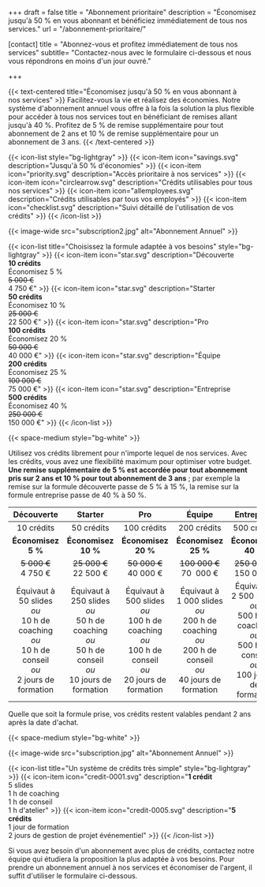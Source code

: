 +++
draft 			= false
title 			= "Abonnement prioritaire"
description		= "Économisez jusqu'à 50 % en vous abonnant et bénéficiez immédiatement de tous nos services."
url		 		= "/abonnement-prioritaire/"
 
[contact]
	title	= "Abonnez-vous et profitez immédiatement de tous nos services"
	subtitle= "Contactez-nous avec le formulaire ci-dessous et nous vous répondrons en moins d'un jour ouvré."
	
+++

{{< text-centered title="Économisez jusqu'à 50 % en vous abonnant à nos services" >}}
Facilitez-vous la vie et réalisez des économies. Notre système d'abonnement annuel vous offre à la fois la solution la plus flexible pour accéder à tous nos services tout en bénéficiant de remises allant jusqu'à 40 %. Profitez de 5 % de remise supplémentaire pour tout abonnement de 2 ans et 10 % de remise supplémentaire pour un abonnement de 3 ans.
{{< /text-centered >}}

{{< icon-list style="bg-lightgray" >}}
	{{< icon-item icon="savings.svg" description="Jusqu'à 50 % d'économies" >}}
	{{< icon-item icon="priority.svg" description="Accès prioritaire à nos services" >}}
	{{< icon-item icon="circlearrow.svg" description="Crédits utilisables pour tous nos services" >}}
	{{< icon-item icon="allemployees.svg" description="Crédits utilisables par tous vos employés" >}}
	{{< icon-item icon="checklist.svg" description="Suivi détaillé de l'utilisation de vos crédits" >}}
{{< /icon-list >}}

{{< image-wide src="subscription2.jpg" alt="Abonnement Annuel" >}}
 
{{< icon-list title="Choisissez la formule adaptée à vos besoins" style="bg-lightgray" >}}
	{{< icon-item icon="star.svg" description="Découverte<br>**10 crédits**<br>Économisez 5 %<br>~~5 000 €~~<br>4 750 €" >}}
	{{< icon-item icon="star.svg" description="Starter<br>**50 crédits**<br>Économisez 10 %<br>~~25 000 €~~<br>22 500 €" >}}
	{{< icon-item icon="star.svg" description="Pro<br>**100 crédits**<br>Économisez 20 %<br>~~50 000 €~~<br>40 000 €" >}}
	{{< icon-item icon="star.svg" description="Équipe<br>**200 crédits**<br>Économisez 25 %<br>~~100 000 €~~<br>75 000 €" >}}
	{{< icon-item icon="star.svg" description="Entreprise<br>**500 crédits**<br>Économisez 40 %<br>~~250 000 €~~<br>150 000 €" >}}
{{< /icon-list >}}

{{< space-medium style="bg-white" >}}

Utilisez vos crédits librement pour n'importe lequel de nos services. Avec les crédits, vous avez une flexibilité maximum pour optimiser votre budget. **Une remise supplémentaire de 5 % est accordée pour tout abonnement pris sur 2 ans et 10 % pour tout abonnement de 3 ans** ; par exemple la remise sur la formule découverte passe de 5 % à 15 %, la remise sur la formule entreprise passe de 40 % à 50 %.

|Découverte|Starter|Pro|Équipe|Entreprise|
|:--------:|:-------:|:-----:|:-:|:--------:|
|10 crédits|50 crédits|100 crédits|200 crédits|500 crédits|
|**Économisez 5 %**|**Économisez 10 %**|**Économisez 20 %**|**Économisez 25 %**|**Économisez 40 %**|
|~~5 000 €~~<br>4 750 €|~~25 000 €~~<br>22 500 €|~~50 000 €~~<br>40 000 €|~~100 000 €~~<br>70  000 €|~~250 000 €~~<br>150 000 €|
|Équivaut à<br>50 slides<br>*ou*<br>10 h de coaching<br>*ou*<br>10 h de conseil<br>*ou*<br>2 jours de formation|Équivaut à<br>250 slides<br>*ou*<br>50 h de coaching<br>*ou*<br>50 h de conseil<br>*ou*<br>10 jours de formation|Équivaut à<br>500 slides<br>*ou*<br>100 h de coaching<br>*ou*<br>100 h de conseil<br>*ou*<br>20 jours de formation|Équivaut à<br>1 000 slides<br>*ou*<br>200 h de coaching<br>*ou*<br>200 h de conseil<br>*ou*<br>40 jours de formation|Équivaut à<br>2 500 slides<br>*ou*<br>500 h de coaching<br>*ou*<br>500 h de conseil<br>*ou*<br>100 jours de formation|

Quelle que soit la formule prise, vos crédits restent valables pendant 2 ans après la date d'achat.

{{< space-medium style="bg-white" >}}

{{< image-wide src="subscription.jpg" alt="Abonnement Annuel" >}}

{{< icon-list title="Un système de crédits très simple" style="bg-lightgray" >}}
	{{< icon-item icon="credit-0001.svg" description="**1 crédit**<br>5 slides<br>1 h de coaching<br>1 h de conseil<br>1 h d'atelier" >}}
	{{< icon-item icon="credit-0005.svg" description="**5 crédits**<br>1 jour de formation<br>2 jours de gestion de projet événementiel" >}}
{{< /icon-list >}}

Si vous avez besoin d'un abonnement avec plus de crédits, contactez notre équipe qui étudiera la proposition la plus adaptée à vos besoins. Pour prendre un abonnement annuel à nos services et économiser de l'argent, il suffit d'utiliser le formulaire ci-dessous.
